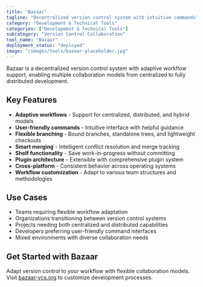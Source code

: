 ```yaml
---
title: "Bazaar"
tagline: "Decentralized version control system with intuitive commands"
category: "Development & Technical Tools"
categories: ["Development & Technical Tools"]
subcategory: "Version Control Collaboration"
tool_name: "Bazaar"
deployment_status: "deployed"
image: "/images/tools/bazaar-placeholder.jpg"
---
```

Bazaar is a decentralized version control system with adaptive workflow support, enabling multiple collaboration models from centralized to fully distributed development.

## Key Features

- **Adaptive workflows** - Support for centralized, distributed, and hybrid models
- **User-friendly commands** - Intuitive interface with helpful guidance
- **Flexible branching** - Bound branches, standalone trees, and lightweight checkouts
- **Smart merging** - Intelligent conflict resolution and merge tracking
- **Shelf functionality** - Save work-in-progress without committing
- **Plugin architecture** - Extensible with comprehensive plugin system
- **Cross-platform** - Consistent behavior across operating systems
- **Workflow customization** - Adapt to various team structures and methodologies

## Use Cases

- Teams requiring flexible workflow adaptation
- Organizations transitioning between version control systems
- Projects needing both centralized and distributed capabilities
- Developers preferring user-friendly command interfaces
- Mixed environments with diverse collaboration needs

## Get Started with Bazaar

Adapt version control to your workflow with flexible collaboration models. Visit [bazaar-vcs.org](http://bazaar-vcs.org) to customize development processes.